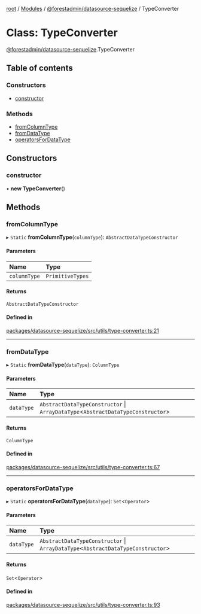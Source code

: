 [root](../README.md) / [Modules](../modules.md) / [@forestadmin/datasource-sequelize](../modules/forestadmin_datasource_sequelize.md) / TypeConverter

# Class: TypeConverter

[@forestadmin/datasource-sequelize](../modules/forestadmin_datasource_sequelize.md).TypeConverter

## Table of contents

### Constructors

- [constructor](forestadmin_datasource_sequelize.TypeConverter.md#constructor)

### Methods

- [fromColumnType](forestadmin_datasource_sequelize.TypeConverter.md#fromcolumntype)
- [fromDataType](forestadmin_datasource_sequelize.TypeConverter.md#fromdatatype)
- [operatorsForDataType](forestadmin_datasource_sequelize.TypeConverter.md#operatorsfordatatype)

## Constructors

### constructor

• **new TypeConverter**()

## Methods

### fromColumnType

▸ `Static` **fromColumnType**(`columnType`): `AbstractDataTypeConstructor`

#### Parameters

| Name | Type |
| :------ | :------ |
| `columnType` | `PrimitiveTypes` |

#### Returns

`AbstractDataTypeConstructor`

#### Defined in

[packages/datasource-sequelize/src/utils/type-converter.ts:21](https://github.com/ForestAdmin/agent-nodejs/blob/ab7dfd8/packages/datasource-sequelize/src/utils/type-converter.ts#L21)

___

### fromDataType

▸ `Static` **fromDataType**(`dataType`): `ColumnType`

#### Parameters

| Name | Type |
| :------ | :------ |
| `dataType` | `AbstractDataTypeConstructor` \| `ArrayDataType`<`AbstractDataTypeConstructor`\> |

#### Returns

`ColumnType`

#### Defined in

[packages/datasource-sequelize/src/utils/type-converter.ts:67](https://github.com/ForestAdmin/agent-nodejs/blob/ab7dfd8/packages/datasource-sequelize/src/utils/type-converter.ts#L67)

___

### operatorsForDataType

▸ `Static` **operatorsForDataType**(`dataType`): `Set`<`Operator`\>

#### Parameters

| Name | Type |
| :------ | :------ |
| `dataType` | `AbstractDataTypeConstructor` \| `ArrayDataType`<`AbstractDataTypeConstructor`\> |

#### Returns

`Set`<`Operator`\>

#### Defined in

[packages/datasource-sequelize/src/utils/type-converter.ts:93](https://github.com/ForestAdmin/agent-nodejs/blob/ab7dfd8/packages/datasource-sequelize/src/utils/type-converter.ts#L93)
